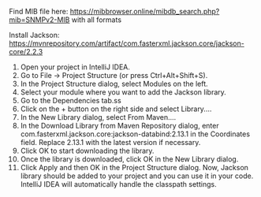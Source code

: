 Find MIB file here: https://mibbrowser.online/mibdb_search.php?mib=SNMPv2-MIB with all formats

Install Jackson: https://mvnrepository.com/artifact/com.fasterxml.jackson.core/jackson-core/2.2.3
1. Open your project in IntelliJ IDEA.
2. Go to File -> Project Structure (or press Ctrl+Alt+Shift+S).
3. In the Project Structure dialog, select Modules on the left.
4. Select your module where you want to add the Jackson library. 
5. Go to the Dependencies tab.ss
6. Click on the + button on the right side and select Library....
7. In the New Library dialog, select From Maven....
8. In the Download Library from Maven Repository dialog, enter com.fasterxml.jackson.core:jackson-databind:2.13.1 in the Coordinates field. Replace 2.13.1 with the latest version if necessary.
9. Click OK to start downloading the library.
10. Once the library is downloaded, click OK in the New Library dialog.
11. Click Apply and then OK in the Project Structure dialog.
Now, Jackson library should be added to your project and you can use it in your code. IntelliJ IDEA will automatically handle the classpath settings.
